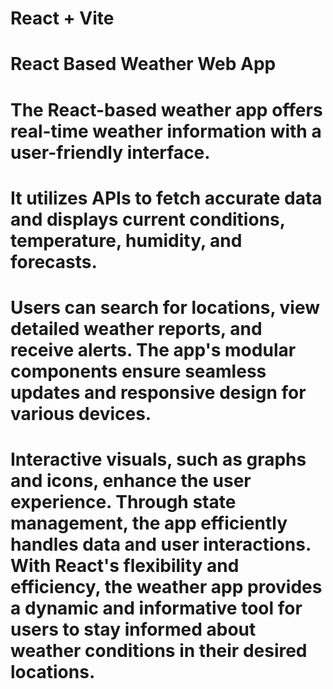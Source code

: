 # React + Vite
# React Based Weather Web App
# The React-based weather app offers real-time weather information with a user-friendly interface. 
# It utilizes APIs to fetch accurate data and displays current conditions, temperature, humidity, and forecasts.
# Users can search for locations, view detailed weather reports, and receive alerts. The app's modular components ensure seamless updates and responsive design for various devices. 
# Interactive visuals, such as graphs and icons, enhance the user experience. Through state management, the app efficiently handles data and user interactions. With React's flexibility and efficiency, the weather app provides a dynamic and informative tool for users to stay informed about weather conditions in their desired locations.